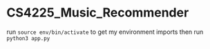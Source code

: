 # CS4225_Music_Recommender

run `source env/bin/activate` to get my environment imports
then run `python3 app.py`
